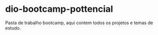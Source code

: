 # dio-bootcamp-pottencial
Pasta de trabalho bootcamp, aqui contem todos os projetos e temas de estudo.
